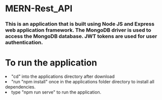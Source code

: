 # MERN-Rest_API

<h3>This is an application that is built using Node JS and Express web application framework. The MongoDB driver is used to access the MongoDB database. JWT tokens are used for user authentication.</h3>

# To run the application 
  <li>"cd" into the applications directory after download</li>
  <li>"run "npm install" once in the applications folder directory to install all dependencies.</li>
  <li>type "npm run serve" to run the application.</li>

